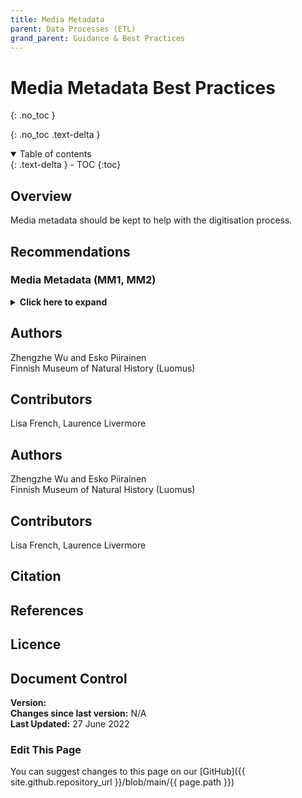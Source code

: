 ```yaml
---
title: Media Metadata
parent: Data Processes (ETL)
grand_parent: Guidance & Best Practices
---
```


# Media Metadata Best Practices
{: .no_toc }

  {: .no_toc .text-delta }
<details open markdown="block">
  <summary>
    Table of contents
  </summary>
  {: .text-delta }
- TOC
{:toc}
</details>

## Overview
Media metadata should be kept to help with the digitisation process.

## Recommendations

### Media Metadata (MM1, MM2)
<details>
	<summary> <strong>Click here to expand</strong> </summary>
	<p><strong>Level:</strong> Basic </p>
	<p><strong>Use Case:</strong> As digitisation manager I want to keep all media metadata so that I can use that information in different use cases.</p>
	<p><strong>Recommendation:</strong></p>
	<p>MM1: Keep media metadata, like EXIF tags embedded in the image and
	imaging information stored in standalone txt files, as much as possible in the
	digitisation process</p>
	<p>MM2: Mark sensitive fields in the media metadata and make them invisible if
	necessary in required cases.</p>
	
	<p><strong>Discussion</strong></p>
	<p>Media metadata can provide useful information to the digitisation process. Cameras usually generate related imaging information, such as image
	resolution, orientation, date and time, location, in EXIF tags embedded in the
	images during the image capture. EXIF information can be read and modified
	by computer software, which can be used to automate the digitisation
	process to reduce the manual labour work and the potential human mistakes.</p>
	<p>There may be fields in the media metadata that are sensitive in some special
	cases. Those potential fields should be marked and invisible to the users.</p>
		
	<p><strong>Implementation</strong></p>
	<p>Finnish Museum of Natural History (Luomus)</p>
	<p>EXIF information of the images from mass digitisation is extracted from the
	images and saved as standalone text files. The data and time of the
	processing and transformation on the image, like rotation and quality check,
	are recorded in a text file associated with the images. For endangered
	species, the location information in the occurrence images was removed and
	the accurate location information was not shown to the public.</p>
	
</details>

## Authors
Zhengzhe Wu and Esko Piirainen\
Finnish Museum of Natural History (Luomus)

## Contributors
Lisa French, Laurence Livermore

## Authors
Zhengzhe Wu and Esko Piirainen\
Finnish Museum of Natural History (Luomus)

## Contributors
Lisa French, Laurence Livermore

## Citation

## References

## Licence

## Document Control
**Version:** \
**Changes since last version:** N/A\
**Last Updated:** 27 June 2022

### Edit This Page
You can suggest changes to this page on our [GitHub]({{ site.github.repository_url }}/blob/main/{{ page.path }})